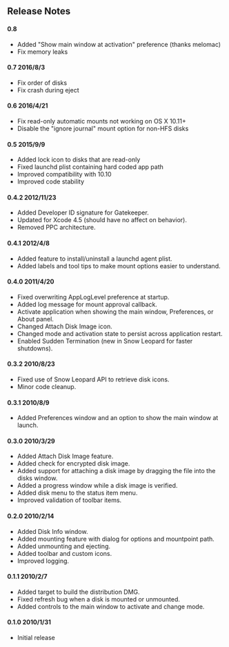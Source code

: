 ## Release Notes

#### 0.8

* Added "Show main window at activation" preference (thanks melomac)
* Fix memory leaks

#### 0.7 2016/8/3

* Fix order of disks
* Fix crash during eject

#### 0.6 2016/4/21

* Fix read-only automatic mounts not working on OS X 10.11+
* Disable the "ignore journal" mount option for non-HFS disks

#### 0.5 2015/9/9

* Added lock icon to disks that are read-only
* Fixed launchd plist containing hard coded app path
* Improved compatibility with 10.10
* Improved code stability

#### 0.4.2 2012/11/23

* Added Developer ID signature for Gatekeeper.
* Updated for Xcode 4.5 (should have no affect on behavior).
* Removed PPC architecture.

#### 0.4.1 2012/4/8

* Added feature to install/uninstall a launchd agent plist.
* Added labels and tool tips to make mount options easier to understand.

#### 0.4.0 2011/4/20

* Fixed overwriting AppLogLevel preference at startup.
* Added log message for mount approval callback.
* Activate application when showing the main window, Preferences, or About panel.
* Changed Attach Disk Image icon.
* Changed mode and activation state to persist across application restart.
* Enabled Sudden Termination (new in Snow Leopard for faster shutdowns).

#### 0.3.2 2010/8/23

* Fixed use of Snow Leopard API to retrieve disk icons.
* Minor code cleanup.

#### 0.3.1 2010/8/9

* Added Preferences window and an option to show the main window at launch.

#### 0.3.0 2010/3/29

* Added Attach Disk Image feature.
* Added check for encrypted disk image.
* Added support for attaching a disk image by dragging the file into the disks window.
* Added a progress window while a disk image is verified.
* Added disk menu to the status item menu.
* Improved validation of toolbar items.

#### 0.2.0 2010/2/14

* Added Disk Info window.
* Added mounting feature with dialog for options and mountpoint path.
* Added unmounting and ejecting.
* Added toolbar and custom icons.
* Improved logging.

#### 0.1.1 2010/2/7

* Added target to build the distribution DMG.
* Fixed refresh bug when a disk is mounted or unmounted.
* Added controls to the main window to activate and change mode.

#### 0.1.0 2010/1/31

* Initial release
